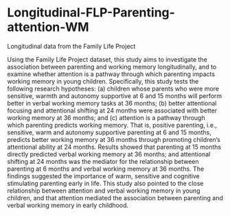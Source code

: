 # Longitudinal-FLP-Parenting-attention-WM
Longitudinal data from the Family Life Project

Using the Family Life Project dataset, this study aims to investigate the association between parenting and working memory longitudinally, and to examine whether attention is a pathway through which parenting impacts working memory in young children. Specifically, this study tests the following research hypotheses: (a) children whose parents who were more sensitive, warmth and autonomy supportive at 6 and 15 months will perform better in verbal working memory tasks at 36 months; (b) better attentional focusing and attentional shifting at 24 months were associated with better working memory at 36 months; and (c) attention is a pathway through which parenting predicts working memory. That is, positive parenting, i.e., sensitive, warm and autonomy supportive parenting at 6 and 15 months, predicts better working memory at 36 months through promoting children’s attentional ability at 24 months. Results showed that parenting at 15 months directly predicted verbal working memory at 36 months; and attentional shifting at 24 months was the mediator for the relationship between parenting at 6 months and verbal working memory at 36 months. The findings suggested the importance of warm, sensitive and cognitive stimulating parenting early in life. This study also pointed to the close relationship between attention and verbal working memory in young children, and that attention mediated the association between parenting and verbal working memory in early childhood.  
